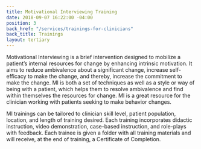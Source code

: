 ```yaml
---
title: Motivational Interviewing Training
date: 2018-09-07 16:22:00 -04:00
position: 3
back_href: "/services/trainings-for-clinicians"
back_title: Trainings
layout: tertiary
---
```


Motivational Interviewing is a brief intervention designed to mobilize a patient’s internal resources for change by enhancing intrinsic motivation.  It aims to reduce ambivalence about a significant change, increase self-efficacy to make the change, and thereby, increase the commitment to make the change.  MI is both a set of techniques as well as a style or way of being with a patient, which helps them to resolve ambivalence and find within themselves the resources for change.  MI is a great resource for the clinician working with patients seeking to make behavior changes.

MI trainings can be tailored to clinician skill level, patient population, location, and length of training desired.  Each training incorporates didactic instruction, video demonstration, case-based instruction, and role-plays with feedback.  Each trainee is given a folder with all training materials and will receive, at the end of training, a Certificate of Completion.

